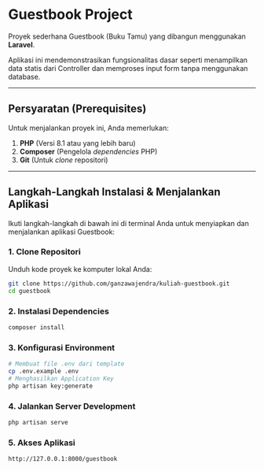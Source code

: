 # Guestbook Project

Proyek sederhana Guestbook (Buku Tamu) yang dibangun menggunakan **Laravel**.

Aplikasi ini mendemonstrasikan fungsionalitas dasar seperti menampilkan data statis dari Controller dan memproses input form tanpa menggunakan database.

---

## Persyaratan (Prerequisites)

Untuk menjalankan proyek ini, Anda memerlukan:

1.  **PHP** (Versi 8.1 atau yang lebih baru)
2.  **Composer** (Pengelola *dependencies* PHP)
3.  **Git** (Untuk *clone* repositori)

---

## Langkah-Langkah Instalasi & Menjalankan Aplikasi

Ikuti langkah-langkah di bawah ini di terminal Anda untuk menyiapkan dan menjalankan aplikasi Guestbook:

### 1. Clone Repositori

Unduh kode proyek ke komputer lokal Anda:

```bash
git clone https://github.com/ganzawajendra/kuliah-guestbook.git
cd guestbook
```
### 2. Instalasi Dependencies
```bash
composer install
```
### 3. Konfigurasi Environment
```bash
# Membuat file .env dari template
cp .env.example .env
# Menghasilkan Application Key
php artisan key:generate
```
### 4. Jalankan Server Development
```bash
php artisan serve
```
### 5. Akses Aplikasi
```bash
http://127.0.0.1:8000/guestbook
```


